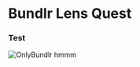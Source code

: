 # Bundlr Lens Quest
### Test

![OnlyBundlr](https://github.com/lukecd/onlybundlr/blob/main/quest-images/ContentFeed.gif?raw=true)
hmmm

